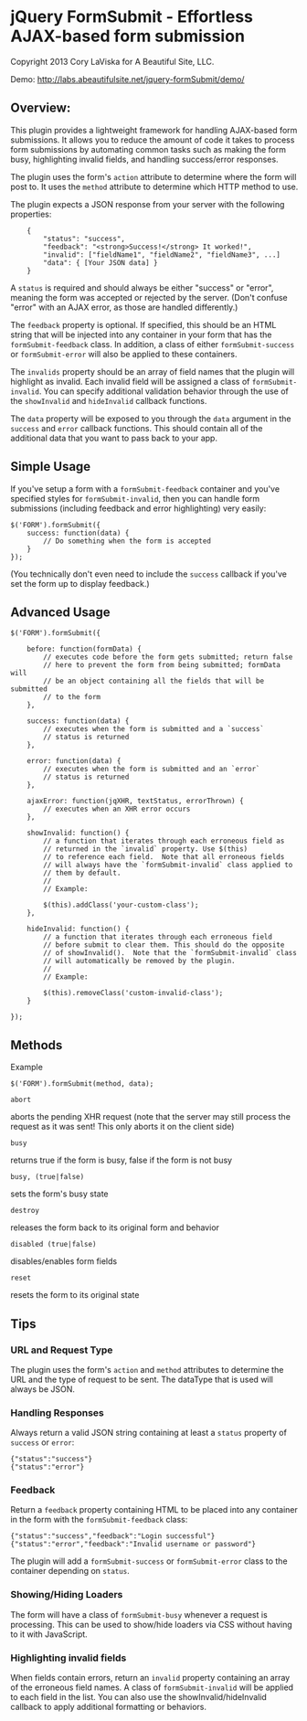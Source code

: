 # jQuery FormSubmit - Effortless AJAX-based form submission

Copyright 2013 Cory LaViska for A Beautiful Site, LLC.

Demo: http://labs.abeautifulsite.net/jquery-formSubmit/demo/

## Overview:
	
This plugin provides a lightweight framework for handling AJAX-based 
form submissions. It allows you to reduce the amount of code it takes 
to process form submissions by automating common tasks such as making 
the form busy, highlighting invalid fields, and handling success/error 
responses.

The plugin uses the form's `action` attribute to determine where the 
form will post to.  It uses the `method` attribute to determine which 
HTTP method to use.

The plugin expects a JSON response from your server with the following 
properties:

		{
			"status": "success",
			"feedback": "<strong>Success!</strong> It worked!",
			"invalid": ["fieldName1", "fieldName2", "fieldName3", ...]
			"data": { [Your JSON data] }
		}

A `status` is required and should always be either "success" or "error", 
meaning the form was accepted or rejected by the server. (Don't confuse 
"error" with an AJAX error, as those are handled differently.)

The `feedback` property is optional. If specified, this should be an 
HTML string that will be injected into any container in your form that has
the `formSubmit-feedback` class. In addition, a class of either 
`formSubmit-success` or `formSubmit-error` will also be applied to these 
containers.

The `invalids` property should be an array of field names that the plugin 
will highlight as invalid. Each invalid field will be assigned a class of 
`formSubmit-invalid`. You can specify additional validation behavior through 
the use of the `showInvalid` and `hideInvalid` callback functions.

The `data` property will be exposed to you through the `data` argument in the 
`success` and `error` callback functions.  This should contain all of the 
additional data that you want to pass back to your app.


## Simple Usage

If you've setup a form with a `formSubmit-feedback` container and you've 
specified styles for `formSubmit-invalid`, then you can handle form 
submissions (including feedback and error highlighting) very easily:

	$('FORM').formSubmit({
		success: function(data) {
			// Do something when the form is accepted
		}
	});

(You technically don't even need to include the `success` callback if you've 
set the form up to display feedback.)


## Advanced Usage

	$('FORM').formSubmit({
		
		before: function(formData) {
			// executes code before the form gets submitted; return false 
			// here to prevent the form from being submitted; formData will 
			// be an object containing all the fields that will be submitted 
			// to the form
		},
		
		success: function(data) {
			// executes when the form is submitted and a `success` 
			// status is returned
		},
		
		error: function(data) {
			// executes when the form is submitted and an `error` 
			// status is returned
		},
		
		ajaxError: function(jqXHR, textStatus, errorThrown) {
			// executes when an XHR error occurs
		},
		
		showInvalid: function() {
			// a function that iterates through each erroneous field as 
			// returned in the `invalid` property. Use $(this) 
			// to reference each field.  Note that all erroneous fields 
			// will always have the `formSubmit-invalid` class applied to 
			// them by default.
			//
			// Example:
			
			$(this).addClass('your-custom-class');
		},
		
		hideInvalid: function() {
			// a function that iterates through each erroneous field 
			// before submit to clear them. This should do the opposite 
			// of showInvalid().  Note that the `formSubmit-invalid` class 
			// will automatically be removed by the plugin.
			//
			// Example:
			
			$(this).removeClass('custom-invalid-class');
		}
		
	});


## Methods

Example

	$('FORM').formSubmit(method, data);

`abort`

aborts the pending XHR request (note that the server may still process the 
request as it was sent! This only aborts it on the client side)

`busy`

returns true if the form is busy, false if the form is not busy

`busy, (true|false)`

sets the form's busy state

`destroy`

releases the form back to its original form and behavior

`disabled (true|false)`

disables/enables form fields

`reset`

resets the form to its original state


## Tips

### URL and Request Type

The plugin uses the form's `action` and `method` attributes to 
determine the URL and the type of request to be sent. The dataType 
that is used will always be JSON.

### Handling Responses

Always return a valid JSON string containing at least a `status` property 
of `success` or `error`:

	{"status":"success"}
	{"status":"error"}

### Feedback

Return a `feedback` property containing HTML to be placed into any container 
in the form with the `formSubmit-feedback` class:

	{"status":"success","feedback":"Login successful"}
	{"status":"error","feedback":"Invalid username or password"}

The plugin will add a `formSubmit-success` or `formSubmit-error` 
class to the container depending on `status`.

### Showing/Hiding Loaders

The form will have a class of `formSubmit-busy` whenever a request is 
processing. This can be used to show/hide loaders via CSS without having 
to it with JavaScript.

### Highlighting invalid fields

When fields contain errors, return an `invalid` property containing an array 
of the erroneous field names. A class of `formSubmit-invalid` will be applied 
to each field in the list.  You can also use the showInvalid/hideInvalid callback 
to apply additional formatting or behaviors.